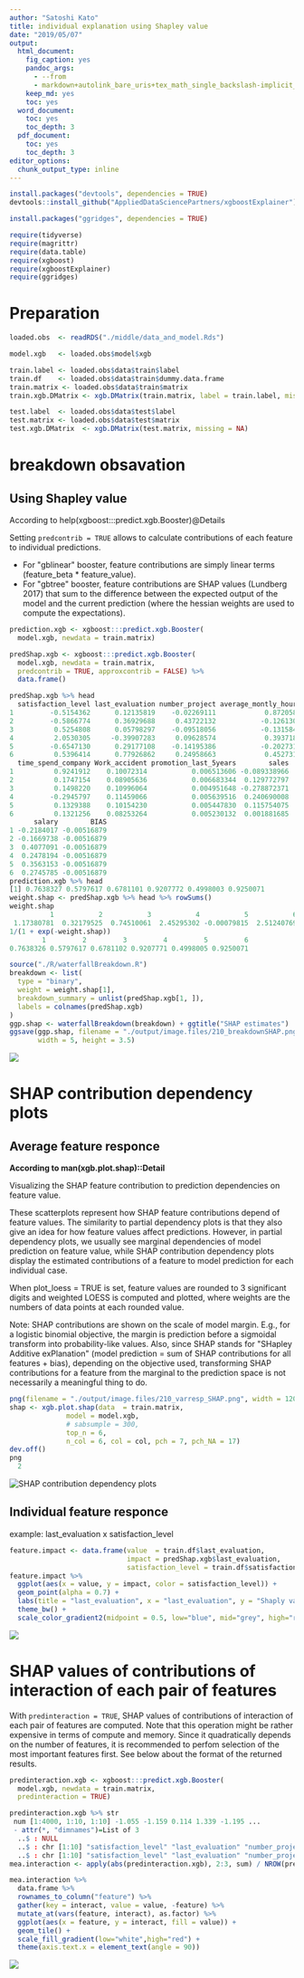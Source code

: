 ```yaml
---
author: "Satoshi Kato"
title: individual explanation using Shapley value
date: "2019/05/07"
output:
  html_document:
    fig_caption: yes
    pandoc_args:
      - --from
      - markdown+autolink_bare_uris+tex_math_single_backslash-implicit_figures
    keep_md: yes
    toc: yes
  word_document:
    toc: yes
    toc_depth: 3
  pdf_document:
    toc: yes
    toc_depth: 3
editor_options: 
  chunk_output_type: inline
---
```





```r
install.packages("devtools", dependencies = TRUE)
devtools::install_github("AppliedDataSciencePartners/xgboostExplainer")

install.packages("ggridges", dependencies = TRUE)

```


```r
require(tidyverse)
require(magrittr)
require(data.table)
require(xgboost)
require(xgboostExplainer)
require(ggridges)

```

# Preparation 


```r
loaded.obs  <- readRDS("./middle/data_and_model.Rds")

model.xgb   <- loaded.obs$model$xgb 

train.label <- loaded.obs$data$train$label
train.df    <- loaded.obs$data$train$dummy.data.frame
train.matrix <- loaded.obs$data$train$matrix
train.xgb.DMatrix <- xgb.DMatrix(train.matrix, label = train.label, missing = NA)

test.label  <- loaded.obs$data$test$label
test.matrix <- loaded.obs$data$test$matrix
test.xgb.DMatrix  <- xgb.DMatrix(test.matrix, missing = NA)
```

# breakdown obsavation

## Using Shapley value

According to help(xgboost:::predict.xgb.Booster)@Details

Setting `predcontrib = TRUE` allows to calculate contributions of each feature to individual predictions. 

*  For "gblinear" booster, feature contributions are simply linear terms (feature_beta * feature_value). 
*  For "gbtree" booster, feature contributions are SHAP values (Lundberg 2017) that sum to the difference between the expected output of the model and the current prediction (where the hessian weights are used to compute the expectations). 


```r
prediction.xgb <- xgboost:::predict.xgb.Booster(
  model.xgb, newdata = train.matrix)

predShap.xgb <- xgboost:::predict.xgb.Booster(
  model.xgb, newdata = train.matrix, 
  predcontrib = TRUE, approxcontrib = FALSE) %>% 
  data.frame()

predShap.xgb %>% head
  satisfaction_level last_evaluation number_project average_montly_hours
1         -0.5154362      0.12135819    -0.02269111            0.8720583
2         -0.5866774      0.36929688     0.43722132           -0.1261309
3          0.5254808      0.05798297    -0.09518056           -0.1315848
4          2.0530305     -0.39907283     0.09628574            0.3937185
5         -0.6547130      0.29177108    -0.14195386           -0.2027319
6          0.5396414      0.77926862     0.24958663            0.4527313
  time_spend_company Work_accident promotion_last_5years        sales
1          0.9241912    0.10072314           0.006513606 -0.089338966
2          0.1747154    0.08905636           0.006683344  0.129772797
3          0.1498220    0.10996064           0.004951648 -0.278872371
4         -0.2945797    0.11459066           0.005639516  0.240690008
5          0.1329388    0.10154230           0.005447830  0.115754075
6          0.1321256    0.08253264           0.005230132  0.001881685
      salary        BIAS
1 -0.2184017 -0.00516879
2 -0.1669738 -0.00516879
3  0.4077091 -0.00516879
4  0.2478194 -0.00516879
5  0.3563153 -0.00516879
6  0.2745785 -0.00516879
prediction.xgb %>% head
[1] 0.7638327 0.5797617 0.6781101 0.9207772 0.4998003 0.9250071
weight.shap <- predShap.xgb %>% head %>% rowSums()
weight.shap
          1           2           3           4           5           6 
 1.17380781  0.32179525  0.74510061  2.45295302 -0.00079815  2.51240769 
1/(1 + exp(-weight.shap))
        1         2         3         4         5         6 
0.7638326 0.5797617 0.6781102 0.9207771 0.4998005 0.9250071 
```


```r
source("./R/waterfallBreakdown.R")
breakdown <- list(
  type = "binary",
  weight = weight.shap[1],
  breakdown_summary = unlist(predShap.xgb[1, ]),
  labels = colnames(predShap.xgb)
)
ggp.shap <- waterfallBreakdown(breakdown) + ggtitle("SHAP estimates")
ggsave(ggp.shap, filename = "./output/image.files/210_breakdownSHAP.png",
       width = 5, height = 3.5)
```

![](output/image.files/210_breakdownSHAP.png)


# SHAP contribution dependency plots

## Average feature responce

**According to man(xgb.plot.shap)::Detail**

Visualizing the SHAP feature contribution to prediction dependencies on feature value.

These scatterplots represent how SHAP feature contributions depend of feature values. The similarity to partial dependency plots is that they also give an idea for how feature values affect predictions. However, in partial dependency plots, we usually see marginal dependencies of model prediction on feature value, while SHAP contribution dependency plots display the estimated contributions of a feature to model prediction for each individual case.

When plot_loess = TRUE is set, feature values are rounded to 3 significant digits and weighted LOESS is computed and plotted, where weights are the numbers of data points at each rounded value.

Note: SHAP contributions are shown on the scale of model margin. E.g., for a logistic binomial objective, the margin is prediction before a sigmoidal transform into probability-like values. Also, since SHAP stands for "SHapley Additive exPlanation" (model prediction = sum of SHAP contributions for all features + bias), depending on the objective used, transforming SHAP contributions for a feature from the marginal to the prediction space is not necessarily a meaningful thing to do.


```r
png(filename = "./output/image.files/210_varresp_SHAP.png", width = 1200, height = 400, pointsize = 24)
shap <- xgb.plot.shap(data  = train.matrix,
              model = model.xgb, 
              # sabsumple = 300,
              top_n = 6,
              n_col = 6, col = col, pch = 7, pch_NA = 17)
dev.off()
png 
  2 
```

![SHAP  contribution dependency plots](./output/image.files/210_varresp_SHAP.png)


## Individual feature responce

example: last_evaluation x satisfaction_level


```r
feature.impact <- data.frame(value  = train.df$last_evaluation, 
                             impact = predShap.xgb$last_evaluation,
                             satisfaction_level = train.df$satisfaction_level)
feature.impact %>% 
  ggplot(aes(x = value, y = impact, color = satisfaction_level)) + 
  geom_point(alpha = 0.7) +
  labs(title = "last_evaluation", x = "last_evaluation", y = "Shaply value") +
  theme_bw() + 
  scale_color_gradient2(midpoint = 0.5, low="blue", mid="grey", high="red")
```

![](500_Sensitivity_analysis_using_SHAPley_value_files/figure-html/unnamed-chunk-4-1.png)<!-- -->

# SHAP values of contributions of interaction of each pair of features 

With `predinteraction = TRUE`, SHAP values of contributions of interaction of each pair of features are computed. Note that this operation might be rather expensive in terms of compute and memory. Since it quadratically depends on the number of features, it is recommended to perfom selection of the most important features first. See below about the format of the returned results.


```r
predinteraction.xgb <- xgboost:::predict.xgb.Booster(
  model.xgb, newdata = train.matrix, 
  predinteraction = TRUE)
```

```r
predinteraction.xgb %>% str
 num [1:4000, 1:10, 1:10] -1.055 -1.159 0.114 1.339 -1.195 ...
 - attr(*, "dimnames")=List of 3
  ..$ : NULL
  ..$ : chr [1:10] "satisfaction_level" "last_evaluation" "number_project" "average_montly_hours" ...
  ..$ : chr [1:10] "satisfaction_level" "last_evaluation" "number_project" "average_montly_hours" ...
mea.interaction <- apply(abs(predinteraction.xgb), 2:3, sum) / NROW(predinteraction.xgb)

mea.interaction %>% 
  data.frame %>% 
  rownames_to_column("feature") %>% 
  gather(key = interact, value = value, -feature) %>% 
  mutate_at(vars(feature, interact), as.factor) %>% 
  ggplot(aes(x = feature, y = interact, fill = value)) +
  geom_tile() +
  scale_fill_gradient(low="white",high="red") +
  theme(axis.text.x = element_text(angle = 90))
```

![](500_Sensitivity_analysis_using_SHAPley_value_files/figure-html/unnamed-chunk-6-1.png)<!-- -->


